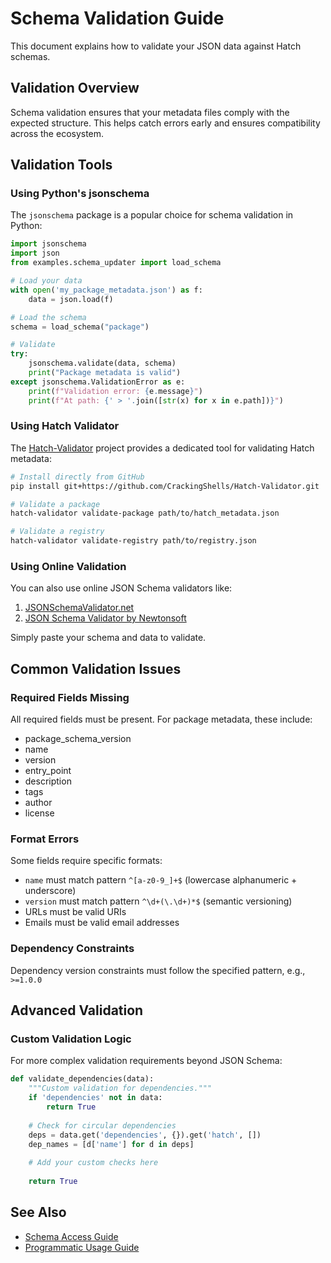 # Schema Validation Guide

This document explains how to validate your JSON data against Hatch schemas.

## Validation Overview

Schema validation ensures that your metadata files comply with the expected structure. This helps catch errors early and ensures compatibility across the ecosystem.

## Validation Tools

### Using Python's jsonschema

The `jsonschema` package is a popular choice for schema validation in Python:

```python
import jsonschema
import json
from examples.schema_updater import load_schema

# Load your data
with open('my_package_metadata.json') as f:
    data = json.load(f)

# Load the schema
schema = load_schema("package")

# Validate
try:
    jsonschema.validate(data, schema)
    print("Package metadata is valid")
except jsonschema.ValidationError as e:
    print(f"Validation error: {e.message}")
    print(f"At path: {' > '.join([str(x) for x in e.path])}")
```

### Using Hatch Validator

The [Hatch-Validator](https://github.com/CrackingShells/Hatch-Validator) project provides a dedicated tool for validating Hatch metadata:

```bash
# Install directly from GitHub
pip install git+https://github.com/CrackingShells/Hatch-Validator.git

# Validate a package
hatch-validator validate-package path/to/hatch_metadata.json

# Validate a registry
hatch-validator validate-registry path/to/registry.json
```

### Using Online Validation

You can also use online JSON Schema validators like:

1. [JSONSchemaValidator.net](https://www.jsonschemavalidator.net/)
2. [JSON Schema Validator by Newtonsoft](https://jsonschema.net/)

Simply paste your schema and data to validate.

## Common Validation Issues

### Required Fields Missing

All required fields must be present. For package metadata, these include:
- package_schema_version
- name
- version
- entry_point
- description
- tags
- author
- license

### Format Errors

Some fields require specific formats:
- `name` must match pattern `^[a-z0-9_]+$` (lowercase alphanumeric + underscore)
- `version` must match pattern `^\d+(\.\d+)*$` (semantic versioning)
- URLs must be valid URIs
- Emails must be valid email addresses

### Dependency Constraints

Dependency version constraints must follow the specified pattern, e.g., `>=1.0.0`

## Advanced Validation

### Custom Validation Logic

For more complex validation requirements beyond JSON Schema:

```python
def validate_dependencies(data):
    """Custom validation for dependencies."""
    if 'dependencies' not in data:
        return True
        
    # Check for circular dependencies
    deps = data.get('dependencies', {}).get('hatch', [])
    dep_names = [d['name'] for d in deps]
    
    # Add your custom checks here
    
    return True
```

## See Also

- [Schema Access Guide](access.md)
- [Programmatic Usage Guide](programmatic.md)
